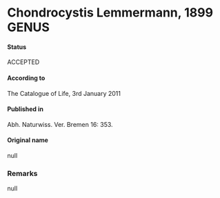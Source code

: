 Chondrocystis Lemmermann, 1899 GENUS
=======

#### Status
ACCEPTED

#### According to
The Catalogue of Life, 3rd January 2011

#### Published in
Abh. Naturwiss. Ver. Bremen 16: 353.

#### Original name
null

### Remarks
null